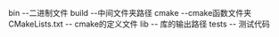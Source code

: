 bin --二进制文件
build --中间文件夹路径
cmake --cmake函数文件夹
CMakeLists.txt -- cmake的定义文件
lib -- 库的输出路径
tests -- 测试代码
